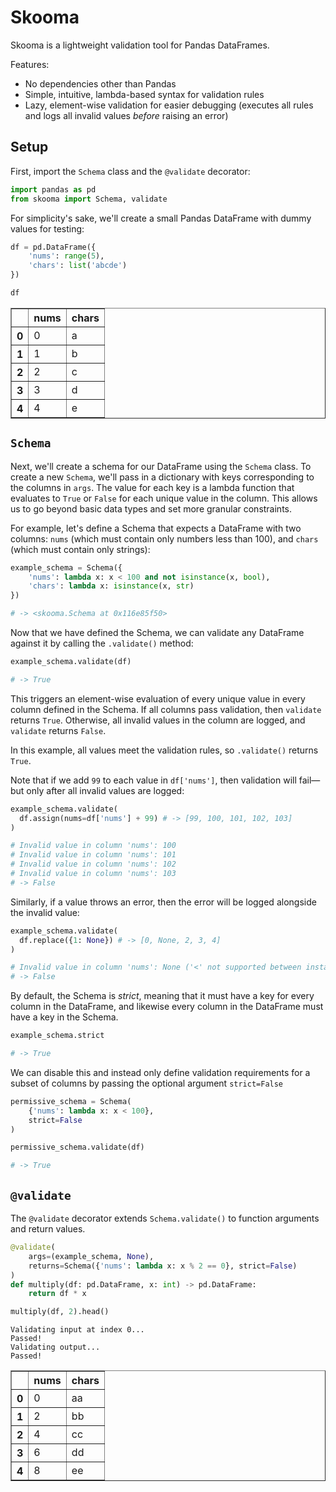 # Skooma

Skooma is a lightweight validation tool for Pandas DataFrames.

Features:

- No dependencies other than Pandas
- Simple, intuitive, lambda-based syntax for validation rules
- Lazy, element-wise validation for easier debugging (executes all rules and logs all invalid values _before_ raising an error)

## Setup

First, import the `Schema` class and the `@validate` decorator:

```python
import pandas as pd
from skooma import Schema, validate
```

For simplicity's sake, we'll create a small Pandas DataFrame with dummy values for testing:

```python
df = pd.DataFrame({
    'nums': range(5),
    'chars': list('abcde')
})

df
```

<div>
<style scoped>
    .dataframe tbody tr th:only-of-type {
        vertical-align: middle;
    }

    .dataframe tbody tr th {
        vertical-align: top;
    }

    .dataframe thead th {
        text-align: right;
    }

</style>
<table border="1" class="dataframe">
  <thead>
    <tr style="text-align: right;">
      <th></th>
      <th>nums</th>
      <th>chars</th>
    </tr>
  </thead>
  <tbody>
    <tr>
      <th>0</th>
      <td>0</td>
      <td>a</td>
    </tr>
    <tr>
      <th>1</th>
      <td>1</td>
      <td>b</td>
    </tr>
    <tr>
      <th>2</th>
      <td>2</td>
      <td>c</td>
    </tr>
    <tr>
      <th>3</th>
      <td>3</td>
      <td>d</td>
    </tr>
    <tr>
      <th>4</th>
      <td>4</td>
      <td>e</td>
    </tr>
  </tbody>
</table>
</div>

## `Schema`

Next, we'll create a schema for our DataFrame using the `Schema` class. To create a new `Schema`, we'll pass in a dictionary with keys corresponding to the columns in `args`. The value for each key is a lambda function that evaluates to `True` or `False` for each unique value in the column. This allows us to go beyond basic data types and set more granular constraints.

For example, let's define a Schema that expects a DataFrame with two columns: `nums` (which must contain only numbers less than 100), and `chars` (which must contain only strings):

```python
example_schema = Schema({
    'nums': lambda x: x < 100 and not isinstance(x, bool),
    'chars': lambda x: isinstance(x, str)
})

# -> <skooma.Schema at 0x116e85f50>
```

Now that we have defined the Schema, we can validate any DataFrame against it by calling the `.validate()` method:

```python
example_schema.validate(df)

# -> True
```

This triggers an element-wise evaluation of every unique value in every column defined in the Schema. If all columns pass validation, then `validate` returns `True`. Otherwise, all invalid values in the column are logged, and `validate` returns `False`.

In this example, all values meet the validation rules, so `.validate()` returns `True`.

Note that if we add `99` to each value in `df['nums']`, then validation will fail—but only after all invalid values are logged:

```python
example_schema.validate(
  df.assign(nums=df['nums'] + 99) # -> [99, 100, 101, 102, 103]
)

# Invalid value in column 'nums': 100
# Invalid value in column 'nums': 101
# Invalid value in column 'nums': 102
# Invalid value in column 'nums': 103
# -> False
```

Similarly, if a value throws an error, then the error will be logged alongside the invalid value:

```python
example_schema.validate(
  df.replace({1: None}) # -> [0, None, 2, 3, 4]
)

# Invalid value in column 'nums': None ('<' not supported between instances of 'NoneType' and 'int')
# -> False
```

By default, the Schema is _strict_, meaning that it must have a key for every column in the DataFrame, and likewise every column in the DataFrame must have a key in the Schema.

```python
example_schema.strict

# -> True
```

We can disable this and instead only define validation requirements for a subset of columns by passing the optional argument `strict=False`

```python
permissive_schema = Schema(
    {'nums': lambda x: x < 100},
    strict=False
)

permissive_schema.validate(df)

# -> True
```

## `@validate`

The `@validate` decorator extends `Schema.validate()` to function arguments and return values.

```python
@validate(
    args=(example_schema, None),
    returns=Schema({'nums': lambda x: x % 2 == 0}, strict=False)
)
def multiply(df: pd.DataFrame, x: int) -> pd.DataFrame:
    return df * x

multiply(df, 2).head()
```

    Validating input at index 0...
    Passed!
    Validating output...
    Passed!

<div>
<style scoped>
    .dataframe tbody tr th:only-of-type {
        vertical-align: middle;
    }

    .dataframe tbody tr th {
        vertical-align: top;
    }

    .dataframe thead th {
        text-align: right;
    }

</style>
<table border="1" class="dataframe">
  <thead>
    <tr style="text-align: right;">
      <th></th>
      <th>nums</th>
      <th>chars</th>
    </tr>
  </thead>
  <tbody>
    <tr>
      <th>0</th>
      <td>0</td>
      <td>aa</td>
    </tr>
    <tr>
      <th>1</th>
      <td>2</td>
      <td>bb</td>
    </tr>
    <tr>
      <th>2</th>
      <td>4</td>
      <td>cc</td>
    </tr>
    <tr>
      <th>3</th>
      <td>6</td>
      <td>dd</td>
    </tr>
    <tr>
      <th>4</th>
      <td>8</td>
      <td>ee</td>
    </tr>
  </tbody>
</table>
</div>

